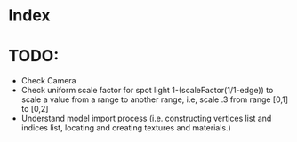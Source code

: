 # Index
# TODO:
- Check Camera
- Check uniform scale factor for spot light
1-(scaleFactor(1/1-edge))
to scale a value from a range to another range, i.e, scale .3 from range [0,1] to [0,2]
- Understand model import process (i.e. constructing vertices list and indices list, locating and creating textures and materials.)